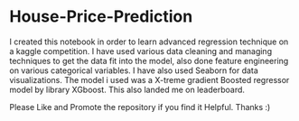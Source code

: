 # House-Price-Prediction

I created this notebook in order to learn advanced regression technique on a kaggle competition.
I have used various data cleaning and managing techniques to get the data fit into the model, also done feature engineering on various categorical variables.
I have also used Seaborn for data visualizations.
The model i used was a X-treme gradient Boosted regressor model by library XGboost.
This also landed me on leaderboard.

Please Like and Promote the repository if you find it Helpful.
Thanks :)
